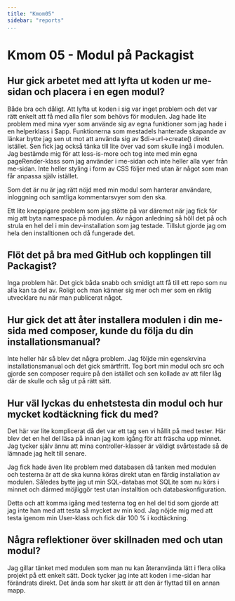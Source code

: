 ```yaml
---
title: "Kmom05"
sidebar: "reports"
...
```

# Kmom 05 - Modul på Packagist


## Hur gick arbetet med att lyfta ut koden ur me-sidan och placera i en egen modul?

Både bra och dåligt. Att lyfta ut koden i sig var inget problem och det var rätt enkelt att få med alla filer som behövs för modulen. Jag hade lite problem med mina vyer som använde sig av egna funktioner som jag hade i en helperklass i $app. Funktionerna som mestadels hanterade skapande av länkar bytte jag sen ut mot att använda sig av $di->url->create() direkt istället. Sen fick jag också tänka till lite över vad som skulle ingå i modulen. Jag bestämde mig för att less-is-more och tog inte med min egna pageRender-klass som jag använder i me-sidan och inte heller alla vyer från me-sidan. Inte heller styling i form av CSS följer med utan är något som man får anpassa själv istället.

Som det är nu är jag rätt nöjd med min modul som hanterar användare, inloggning och samtliga kommentarsvyer som den ska.

Ett lite kneppigare problem som jag stötte på var däremot när jag fick för mig att byta namespace på modulen. Av någon anledning så höll det på och strula en hel del i min dev-installation som jag testade. Tillslut gjorde jag om hela den installtionen och då fungerade det.

## Flöt det på bra med GitHub och kopplingen till Packagist?

Inga problem här. Det gick båda snabb och smidigt att få till ett repo som nu alla kan ta del av. Roligt och man känner sig mer och mer som en riktig utvecklare nu när man publicerat något.

## Hur gick det att åter installera modulen i din me-sida med composer, kunde du följa du din installationsmanual?

Inte heller här så blev det några problem. Jag följde min egenskrvina installationsmanual och det gick smärtfritt. Tog bort min modul och src och gjorde sen composer require på den istället och sen kollade av att filer låg där de skulle och såg ut på rätt sätt.

## Hur väl lyckas du enhetstesta din modul och hur mycket kodtäckning fick du med?

Det här var lite komplicerat då det var ett tag sen vi hållit på med tester. Här blev det en hel del läsa på innan jag kom igång för att fräscha upp minnet. Jag tycker själv ännu att mina controller-klasser är väldigt svårtestade så de lämnade jag helt till senare. 

Jag fick hade även lite problem med databasen då tanken med modulen och testerna är att de ska kunna köras direkt utan en färdig installation av modulen. Således bytte jag ut min SQL-databas mot SQLite som nu körs i minnet och därmed möjliggör test utan installtion och databaskonfiguration.

Detta och att komma igång med testerna tog en hel del tid som gjorde att jag inte han med att testa så mycket av min kod. Jag nöjde mig med att testa igenom min User-klass och fick där 100 % i kodtäckning.

## Några reflektioner över skillnaden med och utan modul?

Jag gillar tänket med modulen som man nu kan återanvända lätt i flera olika projekt på ett enkelt sätt. Dock tycker jag inte att koden i me-sidan har förändrats direkt. Det ända som har skett är att den är flyttad till en annan mapp.